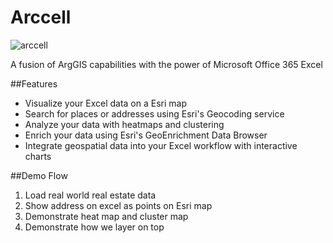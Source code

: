 # Arccell

![arccell](excel-addin/App\\Home\\arccelllogo.png)  

A fusion of ArgGIS capabilities with the power of Microsoft Office 365 Excel

##Features
* Visualize your Excel data on a Esri map
* Search for places or addresses using Esri's Geocoding service
* Analyze your data with heatmaps and clustering
* Enrich your data using Esri's GeoEnrichment Data Browser
* Integrate geospatial data into your Excel workflow with interactive charts

##Demo Flow
1. Load real world real estate data
2. Show address on excel as points on Esri map
3. Demonstrate heat map and cluster map
4. Demonstrate how we layer on top
